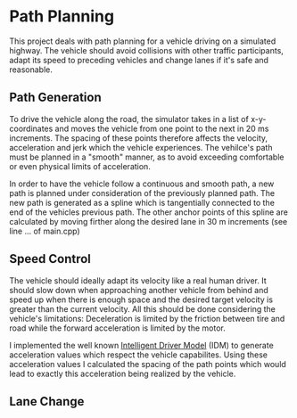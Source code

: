 # Path Planning

This project deals with path planning for a vehicle driving on a simulated highway. 
The vehicle should avoid collisions with other traffic participants, adapt its speed to preceding vehicles and change lanes if it's safe and reasonable.

## Path Generation

To drive the vehicle along the road, the simulator takes in a list of x-y-coordinates and moves the vehicle from one point to the next in 20 ms increments. 
The spacing of these points therefore affects the velocity, acceleration and jerk which the vehicle experiences. 
The vehilce's path must be planned in a "smooth" manner, as to avoid exceeding comfortable or even physical limits of acceleration.

In order to have the vehicle follow a continuous and smooth path, a new path is planned under consideration of the previously planned path. 
The new path is generated as a spline which is tangentially connected to the end of the vehicles previous path. 
The other anchor points of this spline are calculated by moving firther along the desired lane in 30 m increments (see line ... of main.cpp)

## Speed Control

The vehicle should ideally adapt its velocity like a real human driver. 
It should slow down when approaching another vehicle from behind and speed up when there is enough space and the desired target velocity is greater than the current velocity.
All this should be done considering the vehicle's limitations: Deceleration is limited by the friction between tire and road while the forward acceleration is limited by the motor.

I implemented the well known [Intelligent Driver Model](https://en.wikipedia.org/wiki/Intelligent_driver_model) (IDM) to generate acceleration values which respect the vehicle capabilites.
Using these acceleration values I calculated the spacing of the path points which would lead to exactly this acceleration being realized by the vehicle.

## Lane Change

